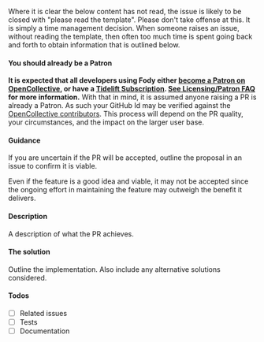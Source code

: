 Where it is clear the below content has not read, the issue is likely to be closed with "please read the template". Please don't take offense at this. It is simply a time management decision. When someone raises an issue, without reading the template, then often too much time is spent going back and forth to obtain information that is outlined below.


#### You should already be a Patron

**It is expected that all developers using Fody either [become a Patron on OpenCollective](https://opencollective.com/fody/contribute/patron-3059), or have a [Tidelift Subscription](https://tidelift.com/subscription/pkg/nuget-fody?utm_source=nuget-fody&utm_medium=referral&utm_campaign=enterprise). [See Licensing/Patron FAQ](https://github.com/Fody/Home/blob/master/pages/licensing-patron-faq.md) for more information.** With that in mind, it is assumed anyone raising a PR is already a Patron. As such your GitHub Id may be verified against the [OpenCollective contributors](https://opencollective.com/fody#contributors). This process will depend on the PR quality, your circumstances, and the impact on the larger user base.


#### Guidance

If you are uncertain if the PR will be accepted, outline the proposal in an issue to confirm it is viable.

Even if the feature is a good idea and viable, it may not be accepted since the ongoing effort in maintaining the feature may outweigh the benefit it delivers.


#### Description

A description of what the PR achieves.


#### The solution

Outline the implementation. Also include any alternative solutions considered.


#### Todos

 * [ ] Related issues
 * [ ] Tests
 * [ ] Documentation